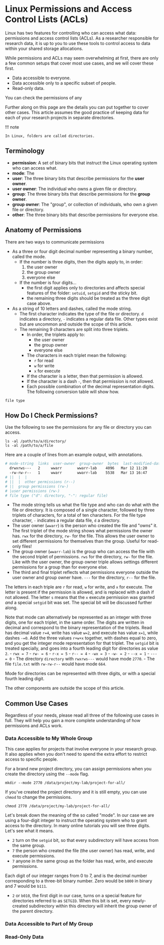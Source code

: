 # Linux Permissions and Access Control Lists (ACLs)

Linux has two features for controlling who can access what data: permissions and access control lists (ACLs). As a researcher responsible for research data, it is up to you to use these tools to control access to data within your shared storage allocations.

While permissions and ACLs may seem overwhelming at first, there are only a few common setups that cover most use cases, and we will cover these first.

- Data accessible to everyone.
- Data accessible only to a specific subset of people.
- Read-only data.

You can check the permissions of any

Further along on this page are the details you can put together to cover other cases. This article assumes the good practice of keeping data for each of your research projects in separate directories.

<!-- markdownlint-disable MD046 -->
!!! note

    In Linux, folders are called directories.
<!-- markdownlint-enable MD046 -->

## Terminology

- **permission**: A set of binary bits that instruct the Linux operating system who can access what.
- **mode**: The
- **user**: The three binary bits that describe permissions for the **user owner**.
- **user owner**: The individual who owns a given file or directory.
- **group**: The three binary bits that describe permissions for the **group owner**.
- **group owner**: The "group", or collection of individuals, who own a given file or directory.
- **other**: The three binary bits that describe permissions for everyone else.

## Anatomy of Permissions

There are two ways to communicate permissions

- As a three or four digit decimal number representing a binary number, called
  the mode.
    - If the number is three digits, then the digits apply to, in order:
        1. the user owner
        1. the group owner
        1. everyone else
    - If the number is four digits...
        - the first digit applies only to directories and affects special
      features of the folder: `setuid`, `setgid` and the sticky bit.
        - the remaining three digits should be treated as the three digit case above.
- As a string of 10 letters and dashes, called the mode string.
    - The first character indicates the type of the file or directory. `d`
      indicates a directory, `-` indicates a regular data file. Other types
      exist but are uncommon and outside the scope of this article.
    - The remaining 9 characters are split into three triplets.
        - In order, the triplets apply to:
            - the user owner
            - the group owner
            - everyone else
        - The characters in each triplet mean the following:
            - `r` for read
            - `w` for write
            - `x` for execute
        - If the character is a letter, then that permission is allowed.
        - If the character is a dash `-`, then that permission is not allowed.
        - Each possible combination  of the decimal representation
      digits. The following conversion table will show how.

`file type`

## How Do I Check Permissions?

Use the following to see the permissions for any file or directory you can access.

```shell
ls -al /path/to/a/directory/
ls -al /path/to/a/file
```

Here are a couple of lines from an example output, with annotations.

```bash
# mode-string  links  user-owner  group-owner  bytes  last-modified-date  name.....
  drwxrws---   2     wwarr       wwarr-lab    4096   Mar 12 11:20        directory
  -rw-rw-r--   1     wwarr       wwarr-lab    5538   Mar 13 16:47        file.txt
# ||  |  |
# ||  |  other permissions (r--)
# ||  group permissions (rw-)
# |user permissions (rw-)
# file type ("d": directory, "-": regular file)
```

- The mode string tells us what the file type and who can do what with the file or directory. It is composed of a single character, followed by three triplets of characters, for a total of ten characters. For the file type character, `-` indicates a regular data file, `d` a directory.
- The user owner (`wwarr`) is the person who created the file and "owns" it. The first triplet of the mode string shows what permissions the owner has. `rwx` for the directory, `rw-` for the file. This allows the user owner to set different permissions for themselves than the group. Useful for read-only files!
- The group owner (`wwarr-lab`) is the group who can access the file with the second triplet of permissions. `rws` for the directory, `rw-` for the file. Like with the user owner, the group owner triple allows settings different permissions for a group than for everyone else.
- The third and final triplet reflects what permissions everyone outside the user owner and group owner have. `---` for the directory, `r--` for the file.

The letters in each triple are `r` for read, `w` for write, and `x` for execute. The letter is present if the permission is allowed, and is replaced with a dash if not allowed. The letter `s` means that the `x` execute permission was granted _and_ a special `setgid` bit was set. The special bit will be discussed further along.

Note that mode can alternatively be represented as an integer with three digits, one for each triplet, in the same order. The digits are written in decimal and correspond to the binary representation of the triplets. Read has decimal value `r=4`, write has value `w=2`, and execute has value `x=1`, while dashes `-=0`. Add the three values `r+w+x` together, with dashes equal to zero, and you get the integer mode representation for that triplet. The `setgid` bit is treated specially, and goes into a fourth leading digit for directories as value `2`.
    - `rwx = 7`
    - `rw- = 6`
    - `r-x = 5`
    - `r-- = 4`
    - `-wx = 3`
    - `-w- = 2`
    - `--x = 1`
    - `--- = 0`
    - The directory `directory` with `rwxrws---` would have mode `2770`.
    - The file `file.txt` with `rw-rw-r--` would have mode `664`.

Mode for directories can be represented with three digits, or with a special fourth leading digit.

The other components are outside the scope of this article.

## Common Use Cases

Regardless of your needs, please read all three of the following use cases in full. They will help you gain a more complete understanding of how permissions and ACLs work.

### Data Accessible to My Whole Group

This case applies for projects that involve everyone in your research group. It also applies when you don't need to spend the extra effort to restrict access to specific people.

For a brand new project directory, you can assign permissions when you create the directory using the `--mode` flag.

```shell
mkdir --mode 2770 /data/project/my-lab/project-for-all/
```

If you've created the project directory and it is still empty, you can use `chmod` to change the permissions.

```shell
chmod 2770 /data/project/my-lab/project-for-all/
```

Let's break down the meaning of the so called "mode". In our case we are using a four-digit integer to instruct the operating system who to grant access to the directory. In many online tutorials you will see three digits. Let's see what it means.

- `2` turn on the `setgid` bit, so that every subdirectory will have access from the same group.
- `7` the person who created the file (the user owner) has read, write, and execute permissions.
- `7` anyone in the same group as the folder has read, write, and execute permissions.

Each digit of our integer ranges from 0 to 7, and is the decimal number corresponding to a three-bit binary number. Zero would be `b000` in binary and 7 would be `b111`.

- `2` or `b010`, the first digit in our case, turns on a special feature for
  directories referred to as `SETGID`. When this bit is set, every newly-created
  subdirectory within this directory will inherit the group owner of the parent directory.

### Data Accessible to Part of My Group

### Read-Only Data
